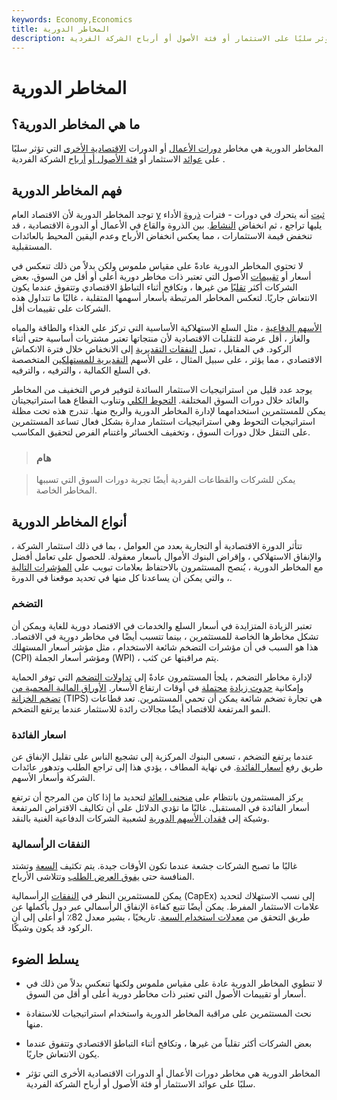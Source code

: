 ```yaml
---
keywords: Economy,Economics
title: المخاطر الدورية
description: المخاطر الدورية هي مخاطر دورات الأعمال أو الدورات الاقتصادية الأخرى التي تؤثر سلبًا على الاستثمار أو فئة الأصول أو أرباح الشركة الفردية.
---
```


# المخاطر الدورية
## ما هي المخاطر الدورية؟

المخاطر الدورية هي مخاطر [دورات الأعمال](/businesscycle) أو الدورات [الاقتصادية الأخرى](/economic-cycle) التي تؤثر سلبًا على [عوائد](/return) الاستثمار أو [فئة الأصول أو](/assetclasses) [أرباح](/profit) الشركة الفردية .

## فهم المخاطر الدورية

توجد المخاطر الدورية لأن الاقتصاد العام [y](/economy) [ثبت](/economy) أنه يتحرك في دورات - فترات [ذروة](/peak) الأداء يليها تراجع ، ثم انخفاض [النشاط](/trough). بين الذروة والقاع في الأعمال أو الدورة الاقتصادية ، قد تنخفض قيمة الاستثمارات ، مما يعكس انخفاض الأرباح وعدم اليقين المحيط بالعائدات المستقبلية.

لا تحتوي المخاطر الدورية عادةً على مقياس ملموس ولكن بدلاً من ذلك تنعكس في أسعار أو [تقييمات](/valuation) الأصول التي تعتبر ذات مخاطر دورية أعلى أو أقل من السوق. بعض الشركات أكثر [تقلبًا](/volatility) من غيرها ، وتكافح أثناء التباطؤ الاقتصادي وتتفوق عندما يكون الانتعاش جاريًا. لتعكس المخاطر المرتبطة بأسعار أسهمها المتقلبة ، غالبًا ما تتداول هذه الشركات على تقييمات أقل.

[الأسهم الدفاعية](/defensivestock) ، مثل السلع الاستهلاكية الأساسية التي تركز على الغذاء والطاقة والمياه والغاز ، أقل عرضة للتقلبات الاقتصادية لأن منتجاتها تعتبر مشتريات أساسية حتى أثناء الركود. في المقابل ، تميل [النفقات التقديرية](/discretionary-expense) إلى الانخفاض خلال فترة الانكماش الاقتصادي ، مما يؤثر ، على سبيل المثال ، على الأسهم [التقديرية للمستهلكين](/consumer-discretionary) المتخصصة في السلع الكمالية ، والترفيه ، والترفيه.

يوجد عدد قليل من استراتيجيات الاستثمار السائدة لتوفير فرص التخفيف من المخاطر والعائد خلال دورات السوق المختلفة. [التحوط الكلي](/macrohedge) وتناوب القطاع هما استراتيجيتان يمكن للمستثمرين استخدامهما لإدارة المخاطر الدورية والربح منها. تندرج هذه تحت مظلة استراتيجيات التحوط وهي استراتيجيات استثمار مدارة بشكل فعال تساعد المستثمرين على التنقل خلال دورات السوق ، وتخفيف الخسائر واغتنام الفرص لتحقيق المكاسب.

> ### هام

> يمكن للشركات والقطاعات الفردية أيضًا تجربة دورات السوق التي تسببها المخاطر الخاصة.

>

## أنواع المخاطر الدورية

تتأثر الدورة الاقتصادية أو التجارية بعدد من العوامل ، بما في ذلك استثمار الشركة ، والإنفاق الاستهلاكي ، وإقراض البنوك الأموال بأسعار معقولة. للحصول على تعامل أفضل مع المخاطر الدورية ، يُنصح المستثمرون بالاحتفاظ بعلامات تبويب على [المؤشرات التالية](/indicator) ، والتي يمكن أن يساعدنا كل منها في تحديد موقعنا في الدورة.

### التضخم

تعتبر الزيادة المتزايدة في أسعار السلع والخدمات في الاقتصاد دورية للغاية ويمكن أن تشكل مخاطرها الخاصة للمستثمرين ، بينما تتسبب أيضًا في مخاطر دورية في الاقتصاد. هذا هو السبب في أن مؤشرات التضخم شائعة الاستخدام ، مثل مؤشر أسعار المستهلك (CPI) ومؤشر أسعار الجملة (WPI) ، يتم مراقبتها عن كثب.

لإدارة مخاطر التضخم ، يلجأ المستثمرون عادةً إلى [تداولات التضخم](/inflation-trade) التي توفر الحماية وإمكانية [حدوث زيادة](/upside) [محتملة](/upside) في أوقات ارتفاع الأسعار. [الأوراق المالية المحمية من تضخم الخزانة](/tips) (TIPS) هي تجارة تضخم شائعة يمكن أن تحمي المستثمرين. تعد قطاعات النمو المرتفعة للاقتصاد أيضًا مجالات رائدة للاستثمار عندما يرتفع التضخم.

### اسعار الفائدة

عندما يرتفع التضخم ، تسعى البنوك المركزية إلى تشجيع الناس على تقليل الإنفاق عن طريق رفع [أسعار الفائدة](/interestrate). في نهاية المطاف ، يؤدي هذا إلى تراجع الطلب وتدهور عائدات الشركة وأسعار الأسهم.

يركز المستثمرون بانتظام على [منحنى العائد](/yieldcurve) لتحديد ما إذا كان من المرجح أن ترتفع أسعار الفائدة في المستقبل. غالبًا ما تؤدي الدلائل على أن تكاليف الاقتراض المرتفعة وشيكة إلى [فقدان الأسهم الدورية](/cyclicalstock) لشعبية الشركات الدفاعية الغنية بالنقد.

### النفقات الرأسمالية

غالبًا ما تصبح الشركات جشعة عندما تكون الأوقات جيدة. يتم تكثيف [السعة](/capacity) وتشتد المنافسة حتى [يفوق العرض الطلب](/law-of-supply-demand) وتتلاشى الأرباح.

يمكن للمستثمرين النظر في [النفقات](/capitalexpenditure) الرأسمالية (CapEx) إلى نسب الاستهلاك لتحديد علامات الاستثمار المفرط. يمكن أيضًا تتبع كفاءة الإنفاق الرأسمالي عبر دول بأكملها عن طريق التحقق من [معدلات استخدام السعة](/capacityutilizationrate). تاريخيًا ، يشير معدل 82٪ أو أعلى إلى أن الركود قد يكون وشيكًا.

## يسلط الضوء

- لا تنطوي المخاطر الدورية عادة على مقياس ملموس ولكنها تنعكس بدلاً من ذلك في أسعار أو تقييمات الأصول التي تعتبر ذات مخاطر دورية أعلى أو أقل من السوق.

- نحث المستثمرين على مراقبة المخاطر الدورية واستخدام استراتيجيات للاستفادة منها.

- بعض الشركات أكثر تقلباً من غيرها ، وتكافح أثناء التباطؤ الاقتصادي وتتفوق عندما يكون الانتعاش جاريًا.

- المخاطر الدورية هي مخاطر دورات الأعمال أو الدورات الاقتصادية الأخرى التي تؤثر سلبًا على عوائد الاستثمار أو فئة الأصول أو أرباح الشركة الفردية.

